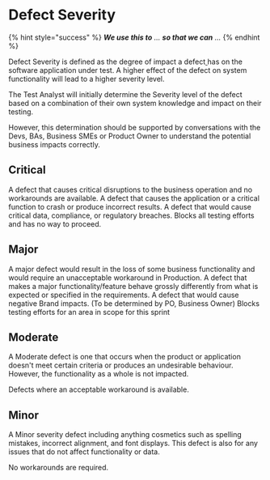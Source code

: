# Defect Severity

{% hint style="success" %}
_**We use this to** ... **so that we can** ..._
{% endhint %}

Defect Severity is defined as the degree of impact a defect[ ](https://www.guru99.com/defect-management-process.html)has on the software application under test. A higher effect of the defect on system functionality will lead to a higher severity level.&#x20;

The Test Analyst will initially determine the Severity level of the defect based on a combination of their own system knowledge and impact on their testing.

However, this determination should be supported by conversations with the Devs, BAs, Business SMEs or Product Owner to understand the potential business impacts correctly.

## Critical&#x20;

A defect that causes critical disruptions to the business operation and no workarounds are available. A defect that causes the application or a critical function to crash or produce incorrect results. A defect that would cause critical data, compliance, or regulatory breaches. Blocks all testing efforts and has no way to proceed.&#x20;

## Major&#x20;

A major defect would result in the loss of some business functionality and would require an unacceptable workaround in Production.  A defect that makes a major functionality/feature behave grossly differently from what is expected or specified in the requirements. A defect that would cause negative Brand impacts. (To be determined by PO, Business Owner)  Blocks testing efforts for an area in scope for this sprint&#x20;

## Moderate&#x20;

A Moderate defect is one that occurs when the product or application doesn't meet certain criteria or produces an undesirable behaviour. However, the functionality as a whole is not impacted.&#x20;

Defects where an acceptable workaround is available.&#x20;

## Minor&#x20;

A Minor severity defect including anything cosmetics such as spelling mistakes, incorrect alignment, and font displays.  This defect is also for any issues that do not affect functionality or data.&#x20;

No workarounds are required.
